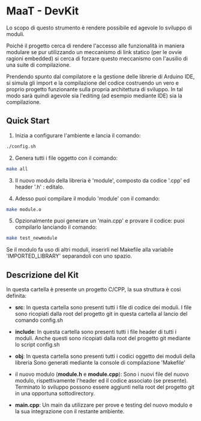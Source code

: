 
# MaaT - DevKit

Lo scopo di questo strumento è rendere possibile ed agevole lo sviluppo di moduli.

Poiché il progetto cerca di rendere l'accesso alle funzionalità in maniera modulare se pur utilizzando un meccanismo di link statico (per le ovvie ragioni embedded) si cerca di forzare questo meccanismo con l'ausilio di una suite di compilazione.

Prendendo spunto dal compilatore e la gestione delle librerie di Arduino IDE, si simula gli import e la compilazione del codice costruendo un vero e proprio progetto funzionante sulla propria architettura di sviluppo. In tal modo sarà quindi agevole sia l'editing (ad esempio mediante IDE) sia la compilazione.

## Quick Start

1. Inizia a configurare l'ambiente e lancia il comando:

```bash
./config.sh
```

2. Genera tutti i file oggetto con il comando:

```bash
make all
```

3. Il nuovo modulo della libreria è 'module', composto da codice '.cpp' ed header '.h' : editalo.

4. Adesso puoi compilare il modulo 'module' con il comando:

```bash
make module.o
```

5. Opzionalmente puoi generare un 'main.cpp' e provare il codice: puoi compilarlo lanciando il comando:

```bash
make test_newmodule
```

   Se il modulo fa uso di altri moduli, inserirli nel Makefile alla variabile 'IMPORTED_LIBRARY' separandoli con uno spazio.


## Descrizione del Kit

In questa cartella è presente un progetto C/CPP, la sua struttura è cosi definita:

- **src**:
  In questa cartella sono presenti tutti i file di codice dei moduli.
  I file sono ricopiati dalla root del progetto git in questa cartella al lancio del comando config.sh

- **include**:
  In questa cartella sono presenti tutti i file header di tutti i moduli.
  Anche questi sono ricopiati dalla root del progetto git mediante lo script config.sh

- **obj**:
  In questa cartella sono presenti tutti i codici oggetto dei moduli della libreria
  Sono generati mediante la console di compilazione 'Makefile'

- il nuovo modulo (**module.h** e **module.cpp**):
  Sono i nuovi file del nuovo modulo, rispettivamente l'header ed il codice associato (se presente).
  Terminato lo sviluppo possono essere aggiunti nella root del progetto git in una opportuna sottodirectory.

- **main.cpp**:
  Un main da utilizzare per prove e testing del nuovo modulo e la sua integrazione con il restante ambiente.
